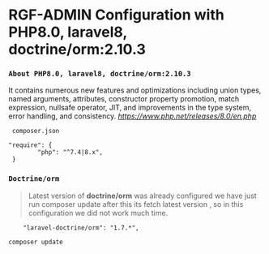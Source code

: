 # RGF-ADMIN Configuration with PHP8.0, laravel8, doctrine/orm:2.10.3  

### ``` About PHP8.0, laravel8, doctrine/orm:2.10.3 ```

It contains numerous new features and optimizations including  union types, named arguments, attributes, constructor property promotion, match expression, nullsafe operator, JIT, and improvements in the type system, error handling, and consistency. 
_https://www.php.net/releases/8.0/en.php_

` composer.json` 
``` 
"require": {
        "php": "^7.4|8.x",
 }

```

### ``` Doctrine/orm ```

> Latest version of  __doctrine/orm__ was already configured we have just run composer update after this its fetch latest version , so in this configuration we did not work much time.

``` 
    "laravel-doctrine/orm": "1.7.*",
```
``` composer update ```


